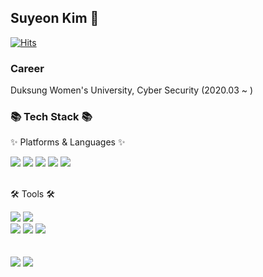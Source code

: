 ## Suyeon Kim 👋

[![Hits](https://hits.seeyoufarm.com/api/count/incr/badge.svg?url=https%3A%2F%2Fgithub.com%2Fsuyeon801&count_bg=%236476E3&title_bg=%238EA2E5&icon=&icon_color=%23E7E7E7&title=hits&edge_flat=false)](https://hits.seeyoufarm.com)

<h3>Career</h3>
Duksung Women's University, Cyber Security (2020.03 ~ )
<br>
<div>
	<h3>📚 Tech Stack 📚</h3>
	<p>✨ Platforms & Languages ✨</p>
</div>
<div>
	<img src="https://img.shields.io/badge/Java-007396?style=flat&logo=Conda-Forge&logoColor=white" />
	<img src="https://img.shields.io/badge/HTML5-E34F26?style=flat&logo=HTML5&logoColor=white" />
	<img src="https://img.shields.io/badge/CSS3-1572B6?style=flat&logo=CSS3&logoColor=white" />
	<img src="https://img.shields.io/badge/JavaScript-F7DF1E?style=flat&logo=JavaScript&logoColor=white" />
	<img src="https://img.shields.io/badge/Python-377AB?style=flat&logo=Python&logoColor=white"/>
	<br>
</div>
<br>

<div>
	<p>🛠 Tools 🛠</p>
</div>
<div>
	<img src="https://img.shields.io/badge/Eclipse%20IDE-2C2255?style=flat&logo=EclipseIDE&logoColor=white" />
	<img src="https://img.shields.io/badge/Visual%20Studio%20Code-007ACC?style=flat&logo=VisualStudioCode&logoColor=white" />
	<br>
	<img src="https://img.shields.io/badge/GitHub-181717?style=flat&logo=GitHub&logoColor=white" />
	<img src="https://img.shields.io/badge/Android%20Studio-3DDC84?style=flat&logo=Android%20Studio&logoColor=white"/>
	<img src="https://img.shields.io/badge/React-61DAFB?style=flat&logo=React&logoColor=white"/>
	
	
</div>
<br>

<div>
<br>
<img src="https://github-readme-stats.vercel.app/api/top-langs/?username=suyeon801&layout=compact">
<img src="https://github-readme-stats.vercel.app/api?username=suyeon801&theme=swift&&show_icons=true">
